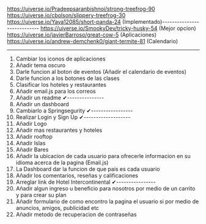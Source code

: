 https://uiverse.io/Pradeepsaranbishnoi/strong-treefrog-90
https://uiverse.io/cbolson/slippery-treefrog-30
https://uiverse.io/Yaya12085/short-panda-24 (Implementado)----------------------------
https://uiverse.io/SmookyDev/tricky-husky-54 (Mejor opcion)
https://uiverse.io/javierBarroso/great-cow-5 (Aplicaciones)
https://uiverse.io/andrew-demchenk0/giant-termite-81 (Calendario)
____________________________________________________________
1. Cambiar los iconos de aplicaciones
2. Añadir tema oscuro
3. Darle funcion al boton de eventos (Añadir el calendario de eventos)
4. Darle funcion a los botones de las clases
5. Clasificar los hoteles y restaurantes 
6. Añadir email.js para los correos
7. Añadir un readme ✔---------------
8. Añadir un dashboard
9. Cambiarlo a Springsegurity ✔-----------------
10. Realizar Login y Sign Up ✔-------------------
11. Añadir Logo
12. Añadir mas restaurantes y hoteles
13. Añadir rooftop 
14. Añadir Islas
15. Añadir Bares
16. Añadir la ubicacion de cada usuario para ofrecerle informacion en su idioma acerca de la pagina (Email.js)
17. La Dashboard dar la funcion de que pais es cada usuario
18. Añadir los comentarios, reseñas y calificaciones
19. Arreglar link de Hotel Intercontinental ✔----------------
20. Añadir algun ingreso u beneficio para nosotros por medio de un carrito y para crear su plan 
21. Añadir formulario de como encontro la pagina el usuario si por medio de anuncios, amigos, publicidad etc
22. Añadir metodo de recuperacion de contraseñas 